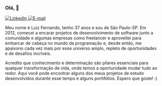 ### Olá, 👋

<a href="https://bit.ly/2R83W6i" target="_blank">
<img src="https://img.shields.io/badge/-LinkedIn-blue?style=flat-square&logo=Linkedin&logoColor=white" alt="LinkedIn">
</a>

<a href="mailto:luizfernando.itpro@gmail.com" target="_blank">
<img src="https://img.shields.io/badge/-Gmail-c14438?style=flat-square&logo=Gmail&logoColor=white&link=mailto:contato.vilsonsampaio@gmail.com" alt="E-mail">
</a>

<p>

Meu nome é Luiz Fernando, tenho 37 anos e sou de São Paulo-SP. Em 2012, comecei a encarar projetos de desenvolvimento de software junto a comunidade e algumas empresas como freelancer e aproveitei para embarcar de cabeça no mundo da programação e, desde então, me apaixono cada vez mais por esse universo amplo, repleto de oportunidades e de desafios incríveis. 

Acredito que conhecimento e determinação são pilares essenciais para qualquer transformação de vida, onde temos a oportunidade mudar tudo ao redor. Aqui você pode encontrar alguns dos meus projetos de estudo desenvolvidos durante esse tempo e alguns portifólios. Espero que goste! :) 

</p>

<!--
**fernandosgodoy/fernandosgodoy** is a ✨ _special_ ✨ repository because its `README.md` (this file) appears on your GitHub profile.

Here are some ideas to get you started:

- 🔭 I’m currently working on ...
- 🌱 I’m currently learning ...
- 👯 I’m looking to collaborate on ...
- 🤔 I’m looking for help with ...
- 💬 Ask me about ...
- 📫 How to reach me: ...
- 😄 Pronouns: ...
- ⚡ Fun fact: ...
-->
